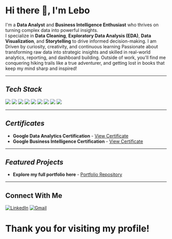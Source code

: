 
#  Hi there 👋, I'm Lebo

I'm a **Data Analyst** and **Business Intelligence Enthusiast** who thrives on turning complex data into powerful insights.  
I specialize in **Data Cleaning**, **Exploratory Data Analysis (EDA)**, **Data Visualization**, and **Storytelling** to drive informed decision-making.
I am Driven by curiosity, creativity, and continuous learning Passionate about transforming raw data into strategic insights and skilled in real-world analytics, reporting, and dashboard building. Outside of work, you'll find me conquering hiking trails like a true adventurer, and getting lost in books that keep my mind sharp and inspired! 

---
## *Tech Stack*
<p align="left">
  <img src="https://img.shields.io/badge/SQL-4479A1?style=for-the-badge&logo=postgresql&logoColor=white"/>
  <img src="https://img.shields.io/badge/Python-FFD43B?style=for-the-badge&logo=python&logoColor=blue"/>
   <img src="https://img.shields.io/badge/Excel-217346?style=for-the-badge&logo=microsoft-excel&logoColor=white"/>
  <img src="https://img.shields.io/badge/Tableau-E97627?style=for-the-badge&logo=tableau&logoColor=white"/>
  <img src="https://img.shields.io/badge/Power%20BI-F2C811?style=for-the-badge&logo=powerbi&logoColor=black"/>
  <img src="https://img.shields.io/badge/R-276DC3?style=for-the-badge&logo=r&logoColor=white"/>
  <img src="https://img.shields.io/badge/HTML5-E34F26?style=for-the-badge&logo=html5&logoColor=white"/>
  <img src="https://img.shields.io/badge/CSS3-1572B6?style=for-the-badge&logo=css3&logoColor=white"/>
  <img src="https://img.shields.io/badge/JavaScript-F7DF1E?style=for-the-badge&logo=javascript&logoColor=black"/>
</p>

---
## *Certificates*

- **Google Data Analytics Certification** - [View Certificate](https://coursera.org/share/823b1543a47d3be09a2fe1f8f83628fb)
- **Google Business Intelligence Certification** - [View Certificate](https://coursera.org/share/494a873ec8eb08aecc428b94edbdac66)
---


##  *Featured Projects*

- **Explore my full portfolio here** - [Portfolio Repository](https://github.com/Ratau-Lebohang/Lebohang-Analytics-Portfolio) 
---


##  Connect With Me
[![LinkedIn](https://img.shields.io/badge/-LinkedIn-0077B5?style=flat-square&logo=linkedin&logoColor=white)](https://linkedin.com/in/lebohang-r-16067124b)
[![Gmail](https://img.shields.io/badge/-Gmail-D14836?style=flat-square&logo=gmail&logoColor=white)](rataulebohang8@gmail.com)

  

#  Thank you for visiting my profile!
